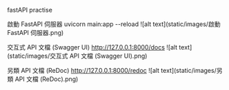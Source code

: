 fastAPI practise



啟動 FastAPI 伺服器
uvicorn main:app --reload
![alt text](static/images/啟動 FastAPI 伺服器.png)



交互式 API 文檔 (Swagger UI)
 http://127.0.0.1:8000/docs
![alt text](static/images/交互式 API 文檔 (Swagger UI).png)

另類 API 文檔 (ReDoc)
 http://127.0.0.1:8000/redoc
![alt text](static/images/另類 API 文檔 (ReDoc).png)
